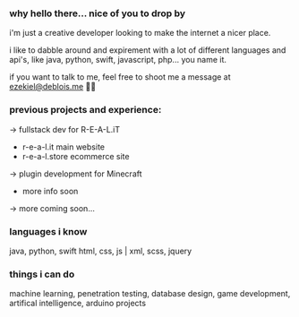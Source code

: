 ### why hello there... nice of you to drop by

i'm just a creative developer looking to make the internet a nicer place.

i like to dabble around and expirement with a lot of different languages and api's, like java, python, swift, javascript, php... you name it.

if you want to talk to me, feel free to shoot me a message at ezekiel@deblois.me 👋🏽

### previous projects and experience:

-> fullstack dev for R-E-A-L.iT
  - r-e-a-l.it main website
  - r-e-a-l.store ecommerce site

-> plugin development for Minecraft
  - more info soon

-> more coming soon...


### languages i know

java, python, swift
html, css, js | xml, scss, jquery

### things i can do

machine learning, penetration testing, database design, game development, artifical intelligence, arduino projects
